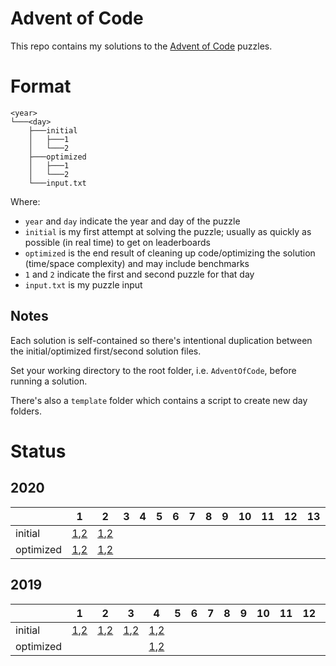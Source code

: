 # Advent of Code

This repo contains my solutions to the [Advent of Code](https://adventofcode.com/) puzzles.

# Format

```
<year>
└───<day>
    ├───initial
    │   ├───1
    │   └───2
    ├───optimized
    │   ├───1
    │   └───2
    └───input.txt
```

Where:
- `year` and `day` indicate the year and day of the puzzle
- `initial` is my first attempt at solving the puzzle; usually as quickly as possible (in real time) to get on leaderboards
- `optimized` is the end result of cleaning up code/optimizing the solution (time/space complexity) and may include benchmarks
- `1` and `2` indicate the first and second puzzle for that day
- `input.txt` is my puzzle input

## Notes

Each solution is self-contained so there's intentional duplication between the initial/optimized first/second solution files.

Set your working directory to the root folder, i.e. `AdventOfCode`, before running a solution.

There's also a `template` folder which contains a script to create new day folders.

# Status

## 2020

|           | 1                                                               | 2                                                               | 3 | 4 | 5 | 6 | 7 | 8 | 9 | 10 | 11 | 12 | 13 | 14 | 15 | 16 | 17 | 18 | 19 | 20 | 21 | 22 | 23 | 24 | 25 |
|-----------|-----------------------------------------------------------------|-----------------------------------------------------------------|---|---|---|---|---|---|---|----|----|----|----|----|----|----|----|----|----|----|----|----|----|----|----|
| initial   | [1](2020/1/initial/1/main.go),[2](2020/1/initial/2/main.go)     | [1](2020/2/initial/1/main.go),[2](2020/2/initial/2/main.go)     |   |   |   |   |   |   |   |    |    |    |    |    |    |    |    |    |    |    |    |    |    |    |    |
| optimized | [1](2020/1/optimized/1/main.go),[2](2020/1/optimized/2/main.go) | [1](2020/2/optimized/1/main.go),[2](2020/2/optimized/2/main.go) |   |   |   |   |   |   |   |    |    |    |    |    |    |    |    |    |    |    |    |    |    |    |    |


## 2019

|           | 1                                                           | 2                                                           | 3                                                           | 4                                                               | 5 | 6 | 7 | 8 | 9 | 10 | 11 | 12 | 13 | 14 | 15 | 16 | 17 | 18 | 19 | 20 | 21 | 22 | 23 | 24 | 25 |
|-----------|-------------------------------------------------------------|-------------------------------------------------------------|-------------------------------------------------------------|-----------------------------------------------------------------|---|---|---|---|---|----|----|----|----|----|----|----|----|----|----|----|----|----|----|----|----|
| initial   | [1](2019/1/initial/1/main.go),[2](2019/1/initial/2/main.go) | [1](2019/2/initial/1/main.go),[2](2019/2/initial/2/main.go) | [1](2019/3/initial/1/main.go),[2](2019/3/initial/2/main.go) | [1](2019/4/initial/1/main.go),[2](2019/4/initial/2/main.go)     |   |   |   |   |   |    |    |    |    |    |    |    |    |    |    |    |    |    |    |    |    |
| optimized |                                                             |                                                             |                                                             | [1](2019/4/optimized/1/main.go),[2](2019/4/optimized/2/main.go) |   |   |   |   |   |    |    |    |    |    |    |    |    |    |    |    |    |    |    |    |    |
